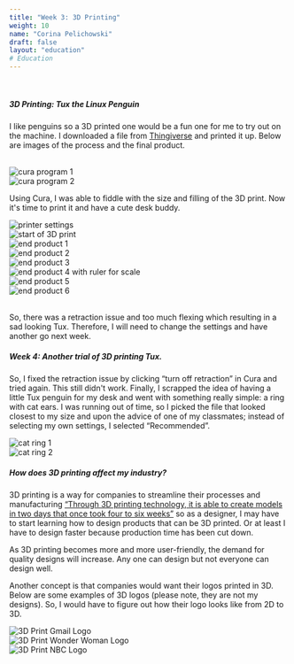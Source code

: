 ```yaml
---
title: "Week 3: 3D Printing"
weight: 10
name: "Corina Pelichowski"
draft: false
layout: "education"
# Education
---
```

<div class="container">
    <br>
    <h5>3D Printing: Tux the Linux Penguin</h5>
    <p>
        I like penguins so a 3D printed one would be a fun one for me to try out on the machine.  I downloaded a file from <a href=https://www.thingiverse.com/thing:1809605> Thingiverse</a> and printed it up. Below are images of the process and the final product.
    </p>
    <br>
    <!--IMAGE-->
    <div class="row">
        <div class="col">
            <img src="/img/master_of_design/masters_edt/edt_3_1.jpg" alt="cura program 1">
        </div>
        <div class="col">
            <img src="/img/master_of_design/masters_edt/edt_3_2.jpg" alt="cura program 2">
        </div>
    </div>
    <!--/IMAGE-->
    <p>
        Using Cura, I was able to fiddle with the size and filling of the 3D print. Now it's time to print it and have a cute desk buddy.
    </p>
    <!--IMAGES-->
    <div class="card-group">
        <div class="card">
            <div class="card-body">
                <img src="/img/master_of_design/masters_edt/edt_3_3.jpg" alt="printer settings">
            </div>
        </div>
        <div class="card">
            <div class="card-body">
                <img src="/img/master_of_design/masters_edt/edt_3_4.jpg" alt="start of 3D print">
            </div>
        </div>
        <div class="card">
            <div class="card-body">
                <img src="/img/master_of_design/masters_edt/edt_3_5.jpg" alt="end product 1">
            </div>
        </div>
        <div class="card">
            <div class="card-body">
                <img src="/img/master_of_design/masters_edt/edt_3_6.jpg" alt="end product 2">
            </div>
        </div>
    </div>
    <!--IMAGES -->
    <!--IMAGES-->
    <div class="card-group">
        <div class="card">
            <div class="card-body">
                <img src="/img/master_of_design/masters_edt/edt_3_7.jpg" alt="end product 3">
            </div>
        </div>
        <div class="card">
            <div class="card-body">
                <img src="/img/master_of_design/masters_edt/edt_3_8.jpg" alt="end product 4 with ruler for scale">
            </div>
        </div>
        <div class="card">
            <div class="card-body">
                <img src="/img/master_of_design/masters_edt/edt_3_9.jpg" alt="end product 5">
            </div>
        </div>
        <div class="card">
            <div class="card-body">
                <img src="/img/master_of_design/masters_edt/edt_3_10.jpg" alt="end product 6">
            </div>
        </div>
    </div>
    <!--IMAGES -->
    <br>
    <p>
        So, there was a retraction issue and too much flexing which resulting in a sad looking Tux.  Therefore, I will need to change the settings and have another go next week.
    </p>
    <h5>
        Week 4: Another trial of 3D printing Tux.
    </h5>
    <p>
        So, I fixed the retraction issue by clicking “turn off retraction” in Cura and tried again. This still didn't work. Finally, I scrapped the idea of having a little Tux penguin for my desk and went with something really simple: a ring with cat ears. I was running out of time, so I picked the file that looked closest to my size and upon the advice of one of my classmates; instead of selecting my own settings, I selected “Recommended”.
    </p>
    <!--IMAGES-->
    <div class="card-group">
        <div class="card">
            <div class="card-body">
                <img src="/img/master_of_design/masters_edt/edt_3_11.jpg" alt="cat ring 1">
            </div>
        </div>
        <div class="card">
            <div class="card-body">
                <img src="/img/master_of_design/masters_edt/edt_3_12.jpg" alt="cat ring 2">
            </div>
        </div>
    </div>
    <!--IMAGES -->
    <h5>
        How does 3D printing affect my industry?
    </h5>
    <p>
        3D printing is a way for companies to streamline their processes and manufacturing <a href=https://99designs.com.au/blog/design-other/5-ways-3d-printing-is-affecting-the-design-industry>“Through 3D printing technology, it is able to create models in two days that once took four to six weeks”</a> so as a designer, I may have to start learning how to design products that can be 3D printed.  Or at least I have to design faster because production time has been cut down.
    </p>
    <p>
        As 3D printing becomes more and more user-friendly, the demand for quality designs will increase. Any one can design but not everyone can design well.
    </p>
    <p>
        Another concept is that companies would want their logos printed in 3D. Below are some examples of 3D logos (please note, they are not my designs). So, I would have to figure out how their logo looks like from 2D to 3D.
    </p>
     <!--IMAGE-->
    <div class="row">
        <div class="col">
            <img src="/img/master_of_design/masters_edt/edt_3_13.jpg" alt="3D Print Gmail Logo">
        </div>
        <div class="col">
            <img src="/img/master_of_design/masters_edt/edt_3_14.jpg" alt="3D Print Wonder Woman Logo">
        </div>
        <div class="col">
            <img src="/img/master_of_design/masters_edt/edt_3_15.jpg" alt="3D Print NBC Logo">
        </div>
    </div>
    <!--/IMAGE-->
</div>